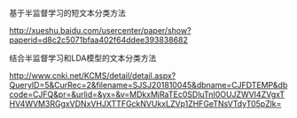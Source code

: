 基于半监督学习的短文本分类方法

http://xueshu.baidu.com/usercenter/paper/show?paperid=d8c2c5071bfaa402f64ddee393838682

结合半监督学习和LDA模型的文本分类方法

http://www.cnki.net/KCMS/detail/detail.aspx?QueryID=5&CurRec=2&filename=SJSJ201810045&dbname=CJFDTEMP&dbcode=CJFQ&pr=&urlid=&yx=&v=MDkxMjRaTEc0SDluTnI0OUJZWVI4ZVgxTHV4WVM3RGgxVDNxVHJXTTFGckNVUkxLZVp1ZHFGeTNsVTdyT05pZlk=
